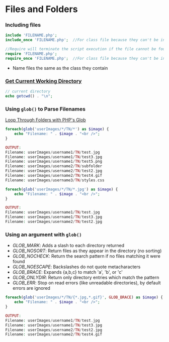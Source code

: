 # Files and Folders

### Including files

```php
include 'FILENAME.php';
include_once 'FILENAME.php';  //For class file because they can't be included more than once

//Require will terminate the script execution if the file cannot be found
require 'FILENAME.php';
require_once 'FILENAME.php';  //For class file because they can't be included more than once

```

- Name files the same as the class they contain

### [Get Current Working Directory](http://php.net/manual/en/function.getcwd.php)

```php
// current directory
echo getcwd() . "\n";
```

### Using `glob()` to Parse Filenames

[Loop Through Folders with PHP's Glob](http://code.tutsplus.com/tutorials/quick-tip-loop-through-folders-with-phps-glob--net-11274)

```php
foreach(glob('userImages/*/TN/*') as $image) {	
	echo "Filename: " . $image . "<br />";	
}

OUTPUT:
Filename: userImages/username1/TN/test.jpg
Filename: userImages/username1/TN/test3.jpg
Filename: userImages/username1/TN/test5.png
Filename: userImages/username2/TN/subfolder
Filename: userImages/username2/TN/test2.jpg
Filename: userImages/username2/TN/test4.gif
Filename: userImages/username3/TN/styles.css

foreach(glob('userImages/*/TN/*.jpg') as $image) {	
	echo "Filename: " . $image . "<br />";	
}

OUTPUT:
Filename: userImages/username1/TN/test.jpg
Filename: userImages/username1/TN/test3.jpg
Filename: userImages/username2/TN/test2.jpg
```

### Using an argument with `glob()`

- *GLOB_MARK*: Adds a slash to each directory returned
- *GLOB_NOSORT*: Return files as they appear in the directory (no sorting)
- *GLOB_NOCHECK*: Return the search pattern if no files matching it were found
- *GLOB_NOESCAPE*: Backslashes do not quote metacharacters
- *GLOB_BRACE*: Expands {a,b,c} to match 'a', 'b', or 'c'
- *GLOB_ONLYDIR*: Return only directory entries which match the pattern
- *GLOB_ERR*: Stop on read errors (like unreadable directories), by default errors are ignored

```php
foreach(glob('userImages/*/TN/{*.jpg,*.gif}', GLOB_BRACE) as $image) {
	echo "Filename: " . $image . "<br />";	
}

OUTPUT:
Filename: userImages/username1/TN/test.jpg
Filename: userImages/username1/TN/test3.jpg
Filename: userImages/username2/TN/test2.jpg
Filename: userImages/username2/TN/test4.gif
```
